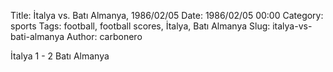 Title: İtalya vs. Batı Almanya, 1986/02/05
Date: 1986/02/05 00:00
Category: sports
Tags: football, football scores, İtalya, Batı Almanya
Slug: italya-vs-bati-almanya
Author: carbonero


İtalya 1 - 2 Batı Almanya
